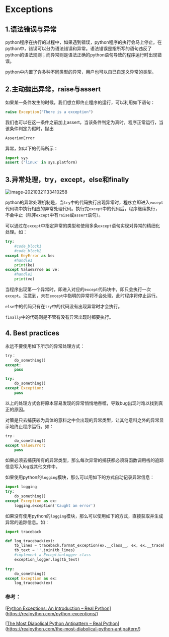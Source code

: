 # Exceptions

## 1.语法错误与异常

python程序在执行的过程中，如果遇到错误，python程序的执行会马上停止。在python中，错误可以分为语法错误和异常。语法错误是指所写的语句违反了python的语法规则；而异常则是语法正确的python语句导致的程序运行时出现错误。

python中内置了许多种不同类型的异常，用户也可以自已自定义异常的类型。

## 2.主动抛出异常，raise与assert

如果某一条件发生的时候，我们想立即终止程序的运行，可以利用如下语句：

```python
raise Exception("There is a exception")
```

我们也可以在这一条件之前加上assert，当该条件判定为真时，程序正常运行，当该条件判定为假时，抛出

```python
AsserionError
```

异常，如以下的代码所示：

```python
import sys
assert ('linux' in sys.platform)
```

## 3.异常处理，try，except，else和finally

![image-20210321133410258](C:\Users\YAO\AppData\Roaming\Typora\typora-user-images\image-20210321133410258.png)

python的异常处理机制是，当`try`中的代码执行出现异常时，程序立即进入`except`代码块中执行相应的异常处理代码。执行完`except`中的代码后，程序继续执行，不会中止（除非`except`中有`raise`或`assert`语句）。

可以通过在`except`中指定异常的类型和使用多条`except`语句实现对异常的精细化处理。如：

```python
try:
	#code_block1
	#code_block2
except KeyError as ke:
	#handle1
	print(ke)
except ValueErroe as ve:
	#handle2
	print(ve)
```

当程序出现第一个异常时，即进入对应的`except`代码块中，即只会执行一次`except`。注意到，未在`except`中指明的异常将不会处理，此时程序将停止运行。

`else`中的代码只有在`try`中的代码没有出现异常时才会执行。

`finally`中的代码则是不管有没有异常出现时都要执行。

## 4. Best practices

永远不要使用如下所示的异常处理方式：

```python
try：
	do_something()
except:
	pass

try:
	do_something()
except Exception:
	pass
```

以上的处理方式会将原本容易发现的异常悄悄地吞噬，导致bug出现时难以找到真正的原因。

对策是只去捕获较为具体的意料之中会出现的异常类型，让其他意料之外的异常显示地终止程序运行。如：

```python
try：
	do_something()
except ValueError:
	pass
```

如果必须去捕获所有的异常类型，那么每次异常的捕获都必须将函数调用栈的追踪信息写入log或其他文件中。

如果使用python的`logging`模块，那么可以用如下的方式自动记录异常信息：

```python
import logging
try:
	do_something()
except Exception as ex:
	logging.exception('Caught an error')
```

如果没有使用python的`logging`模块，那么可以使用如下的方式，直接获取并生成异常的追踪信息。如：

```python
import traceback

def log_traceback(ex):
	tb_lines = traceback.format_exception(ex.__class__, ex, ex.__traceback__)
	tb_text = ''.join(tb_lines)
	#implement a ExceptionLogger class
	exception_logger.log(tb_text)
	
try:
	do_something()
except Exception as ex:
	log_traceback(ex)
```

### 参考：

[[Python Exceptions: An Introduction – Real Python](https://realpython.com/python-exceptions/)](https://realpython.com/python-exceptions/)

[[The Most Diabolical Python Antipattern – Real Python](https://realpython.com/the-most-diabolical-python-antipattern/)](https://realpython.com/the-most-diabolical-python-antipattern/)






